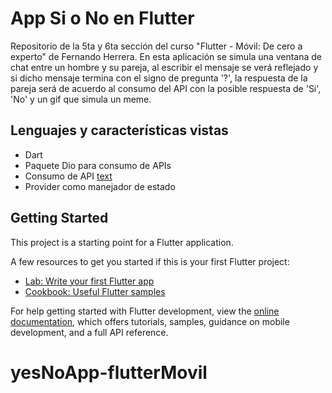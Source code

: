 # App Si o No en Flutter

Repositorio de la 5ta y 6ta sección del curso "Flutter - Móvil: De cero a experto" de Fernando Herrera. En esta aplicación se simula una ventana de chat entre un hombre y su pareja, al escribir el mensaje se verá reflejado y si dicho mensaje termina con el signo de pregunta '?', la respuesta de la pareja será de acuerdo al consumo del API con la posible respuesta de 'Si', 'No' y un gif que simula un meme.

## Lenguajes y características vistas

- Dart
- Paquete Dio para consumo de APIs
- Consumo de API [text](https://yesno.wtf/api)
- Provider como manejador de estado

## Getting Started

This project is a starting point for a Flutter application.

A few resources to get you started if this is your first Flutter project:

- [Lab: Write your first Flutter app](https://docs.flutter.dev/get-started/codelab)
- [Cookbook: Useful Flutter samples](https://docs.flutter.dev/cookbook)

For help getting started with Flutter development, view the
[online documentation](https://docs.flutter.dev/), which offers tutorials,
samples, guidance on mobile development, and a full API reference.

# yesNoApp-flutterMovil
